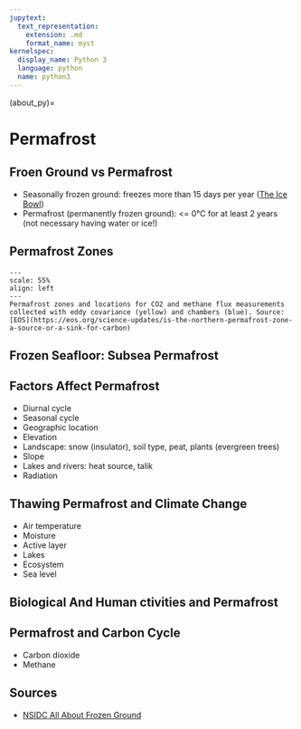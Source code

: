 ```yaml
---
jupytext:
  text_representation:
    extension: .md
    format_name: myst
kernelspec:
  display_name: Python 3
  language: python
  name: python3
---
```


(about_py)=

# Permafrost

## Froen Ground vs Permafrost

- Seasonally frozen ground: freezes more than 15 days per year ([The Ice Bowl](https://www.youtube.com/watch?v=8apXOwq5Nwg))
- Permafrost (permanently frozen ground): <= 0°C for at least 2 years (not necessary having water or ice!)

## Permafrost Zones

```{figure} /_static/lecture_specific/figures/permafrost_map.png
---
scale: 55%
align: left
---
Permafrost zones and locations for CO2 and methane flux measurements collected with eddy covariance (yellow) and chambers (blue). Source: [EOS](https://eos.org/science-updates/is-the-northern-permafrost-zone-a-source-or-a-sink-for-carbon)
```

## Frozen Seafloor: Subsea Permafrost

## Factors Affect Permafrost

- Diurnal cycle
- Seasonal cycle
- Geographic location
- Elevation
- Landscape: snow (insulator), soil type, peat, plants (evergreen trees)
- Slope
- Lakes and rivers: heat source, talik
- Radiation

## Thawing Permafrost and Climate Change

- Air temperature
- Moisture
- Active layer
- Lakes
- Ecosystem
- Sea level

## Biological And Human ctivities and Permafrost

## Permafrost and Carbon Cycle

- Carbon dioxide
- Methane

## Sources

- [NSIDC All About Frozen Ground](https://nsidc.org/cryosphere/frozenground/index.html)




